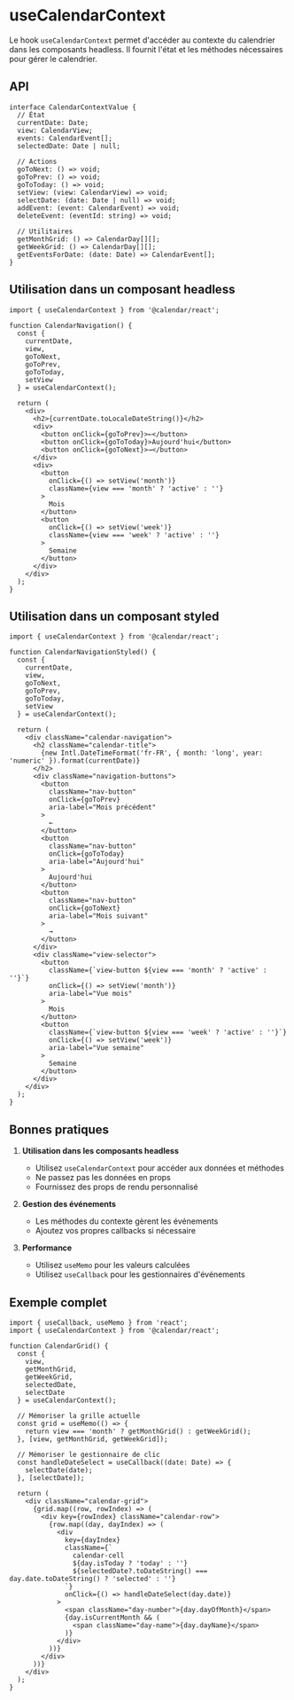 # useCalendarContext

Le hook `useCalendarContext` permet d'accéder au contexte du calendrier dans les composants headless. Il fournit l'état et les méthodes nécessaires pour gérer le calendrier.

## API

```tsx
interface CalendarContextValue {
  // État
  currentDate: Date;
  view: CalendarView;
  events: CalendarEvent[];
  selectedDate: Date | null;

  // Actions
  goToNext: () => void;
  goToPrev: () => void;
  goToToday: () => void;
  setView: (view: CalendarView) => void;
  selectDate: (date: Date | null) => void;
  addEvent: (event: CalendarEvent) => void;
  deleteEvent: (eventId: string) => void;

  // Utilitaires
  getMonthGrid: () => CalendarDay[][];
  getWeekGrid: () => CalendarDay[][];
  getEventsForDate: (date: Date) => CalendarEvent[];
}
```

## Utilisation dans un composant headless

```tsx
import { useCalendarContext } from '@calendar/react';

function CalendarNavigation() {
  const { 
    currentDate,
    view,
    goToNext,
    goToPrev,
    goToToday,
    setView 
  } = useCalendarContext();

  return (
    <div>
      <h2>{currentDate.toLocaleDateString()}</h2>
      <div>
        <button onClick={goToPrev}>←</button>
        <button onClick={goToToday}>Aujourd'hui</button>
        <button onClick={goToNext}>→</button>
      </div>
      <div>
        <button 
          onClick={() => setView('month')}
          className={view === 'month' ? 'active' : ''}
        >
          Mois
        </button>
        <button 
          onClick={() => setView('week')}
          className={view === 'week' ? 'active' : ''}
        >
          Semaine
        </button>
      </div>
    </div>
  );
}
```

## Utilisation dans un composant styled

```tsx
import { useCalendarContext } from '@calendar/react';

function CalendarNavigationStyled() {
  const { 
    currentDate,
    view,
    goToNext,
    goToPrev,
    goToToday,
    setView 
  } = useCalendarContext();

  return (
    <div className="calendar-navigation">
      <h2 className="calendar-title">
        {new Intl.DateTimeFormat('fr-FR', { month: 'long', year: 'numeric' }).format(currentDate)}
      </h2>
      <div className="navigation-buttons">
        <button 
          className="nav-button"
          onClick={goToPrev}
          aria-label="Mois précédent"
        >
          ←
        </button>
        <button 
          className="nav-button"
          onClick={goToToday}
          aria-label="Aujourd'hui"
        >
          Aujourd'hui
        </button>
        <button 
          className="nav-button"
          onClick={goToNext}
          aria-label="Mois suivant"
        >
          →
        </button>
      </div>
      <div className="view-selector">
        <button 
          className={`view-button ${view === 'month' ? 'active' : ''}`}
          onClick={() => setView('month')}
          aria-label="Vue mois"
        >
          Mois
        </button>
        <button 
          className={`view-button ${view === 'week' ? 'active' : ''}`}
          onClick={() => setView('week')}
          aria-label="Vue semaine"
        >
          Semaine
        </button>
      </div>
    </div>
  );
}
```

## Bonnes pratiques

1. **Utilisation dans les composants headless**
   - Utilisez `useCalendarContext` pour accéder aux données et méthodes
   - Ne passez pas les données en props
   - Fournissez des props de rendu personnalisé

2. **Gestion des événements**
   - Les méthodes du contexte gèrent les événements
   - Ajoutez vos propres callbacks si nécessaire

3. **Performance**
   - Utilisez `useMemo` pour les valeurs calculées
   - Utilisez `useCallback` pour les gestionnaires d'événements

## Exemple complet

```tsx
import { useCallback, useMemo } from 'react';
import { useCalendarContext } from '@calendar/react';

function CalendarGrid() {
  const { 
    view,
    getMonthGrid,
    getWeekGrid,
    selectedDate,
    selectDate 
  } = useCalendarContext();

  // Mémoriser la grille actuelle
  const grid = useMemo(() => {
    return view === 'month' ? getMonthGrid() : getWeekGrid();
  }, [view, getMonthGrid, getWeekGrid]);

  // Mémoriser le gestionnaire de clic
  const handleDateSelect = useCallback((date: Date) => {
    selectDate(date);
  }, [selectDate]);

  return (
    <div className="calendar-grid">
      {grid.map((row, rowIndex) => (
        <div key={rowIndex} className="calendar-row">
          {row.map((day, dayIndex) => (
            <div
              key={dayIndex}
              className={`
                calendar-cell
                ${day.isToday ? 'today' : ''}
                ${selectedDate?.toDateString() === day.date.toDateString() ? 'selected' : ''}
              `}
              onClick={() => handleDateSelect(day.date)}
            >
              <span className="day-number">{day.dayOfMonth}</span>
              {day.isCurrentMonth && (
                <span className="day-name">{day.dayName}</span>
              )}
            </div>
          ))}
        </div>
      ))}
    </div>
  );
}
``` 